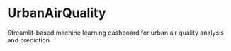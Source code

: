 # UrbanAirQuality
Streamlit-based machine learning dashboard for urban air quality analysis and prediction.
